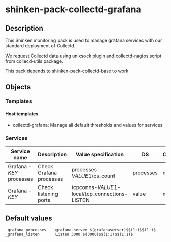 # shinken-pack-collectd-grafana

## Description

This Shinken monitoring pack is used to manage grafana services with our
standard deployment of Collectd.

We request Collectd data using unixsock plugin and collectd-nagios script from
collecd-utils package.

This pack depends to shinken-pack-collectd-base to work

## Objects

### Templates

#### Host templates

* collectd-grafana: Manage all default thresholds and values for services

### Services

| Service name              | Description             | Value specification                            | DS        | Consolidation | Warning variable | Critical variable | Duplicate_foreach variable |
|---------------------------|-------------------------|------------------------------------------------|-----------|---------------|------------------|-------------------|----------------------------|
| Grafana - $KEY$ processes | Check Grafana processes | processes-$VALUE1$/ps_count                    | processes | none          | $VALUE2$         | $VALUE3$          | _grafana_processes         |
| Grafana - $KEY$           | Check listening ports   | tcpconns-$VALUE1$-local/tcp_connections-LISTEN | value     | none          | $VALUE2$         | $VALUE3$          | _grafana_listen            |

## Default values

    _grafana_processes    grafana-server $(grafanaserver)$$(1:)$$(1:)$
    _grafana_listen       Listen 3000 $(3000)$$(1:1)$$(1:1)$
